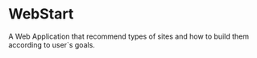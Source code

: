 # WebStart
A Web Application that recommend types of sites and how to build them according to user`s goals.
